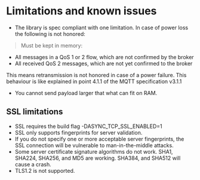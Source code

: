 # Limitations and known issues

* The library is spec compliant with one limitation. In case of power loss the following is not honored:

> Must be kept in memory:
* All messages in a QoS 1 or 2 flow, which are not confirmed by the broker
* All received QoS 2 messages, which are not yet confirmed to the broker

This means retransmission is not honored in case of a power failure. This behaviour is like explained in point 4.1.1 of the MQTT specification v3.1.1

* You cannot send payload larger that what can fit on RAM.

## SSL limitations

* SSL requires the build flag -DASYNC_TCP_SSL_ENABLED=1
* SSL only supports fingerprints for server validation.
* If you do not specify one or more acceptable server fingerprints, the SSL connection will be vulnerable to man-in-the-middle attacks.
* Some server certificate signature algorithms do not work. SHA1, SHA224, SHA256, and MD5 are working. SHA384, and SHA512 will cause a crash.
* TLS1.2 is not supported.
